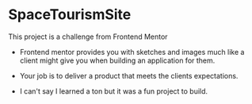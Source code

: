 # SpaceTourismSite
This project is a challenge from Frontend Mentor

- Frontend mentor provides you with sketches and images much like a client might give you when building an application for them.
- Your job is to deliver a product that meets the clients expectations.

- I can't say I learned a ton but it was a fun project to build.

